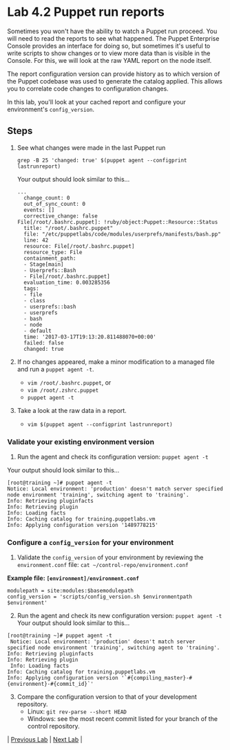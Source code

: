 # Lab 4.2 Puppet run reports

Sometimes you won't have the ability to watch a Puppet run proceed. You will need to read the reports to see what happened. The Puppet Enterprise Console provides an interface for doing so, but sometimes it's useful to write scripts to show changes or to view more data than is visible in the Console. For this, we will look at the raw YAML report on the node itself.

The report configuration version can provide history as to which version of the  Puppet codebase was used to generate the catalog applied. This allows you to correlate code changes to configuration changes.

In this lab, you'll look at your cached report and configure your environment's `config_version`.

## Steps

1. See what changes were made in the last Puppet run
    
    ```grep -B 25 'changed: true' $(puppet agent --configprint lastrunreport)```

    Your output should look similar to this...

    ```shell
    ...
      change_count: 0
      out_of_sync_count: 0
      events: []
      corrective_change: false
    File[/root/.bashrc.puppet]: !ruby/object:Puppet::Resource::Status
      title: "/root/.bashrc.puppet"
      file: "/etc/puppetlabs/code/modules/userprefs/manifests/bash.pp"
      line: 42
      resource: File[/root/.bashrc.puppet]
      resource_type: File
      containment_path:
      - Stage[main]
      - Userprefs::Bash
      - File[/root/.bashrc.puppet]
      evaluation_time: 0.003285356
      tags:
      - file
      - class
      - userprefs::bash
      - userprefs
      - bash
      - node
      - default
      time: '2017-03-17T19:13:20.811488070+00:00'
      failed: false
      changed: true
    ```

1. If no changes appeared, make a minor modification to a managed file and run a `puppet agent -t`.
    * `vim /root/.bashrc.puppet`, or
    * `vim /root/.zshrc.puppet`
    * `puppet agent -t`
1. Take a look at the raw data in a report.
    * `vim $(puppet agent --configprint lastrunreport)`

### Validate your existing environment version

1. Run the agent and check its configuration version: `puppet agent -t`

  Your output should look similar to this...

  ```
  [root@training ~]# puppet agent -t
  Notice: Local environment: 'production' doesn't match server specified node environment 'training', switching agent to 'training'.
  Info: Retrieving pluginfacts
  Info: Retrieving plugin
  Info: Loading facts
  Info: Caching catalog for training.puppetlabs.vm
  Info: Applying configuration version '1489778215'
  ```

### Configure a `config_version` for your environment
1. Validate the `config_version` of your environment by reviewing the `environment.conf` file: `cat ~/control-repo/environment.conf`

  **Example file: `[environment]/environment.conf`**

  ```shell
  modulepath = site:modules:$basemodulepath
  config_version = 'scripts/config_version.sh $environmentpath $environment'
  ```

2. Run the agent and check its new configuration version: `puppet agent -t`
  Your output should look similar to this...

  ```
  [root@training ~]# puppet agent -t
   Notice: Local environment: 'production' doesn't match server specified node environment 'training', switching agent to 'training'.
  Info: Retrieving pluginfacts
  Info: Retrieving plugin
   Info: Loading facts
  Info: Caching catalog for training.puppetlabs.vm
  Info: Applying configuration version '`#{compiling_master}-#{environment}-#{commit_id}`'
  ```
3. Compare the configuration version to that of your development repository.
    * Linux: `git rev-parse --short HEAD`
    * Windows: see the most recent commit listed for your branch of the control repository.

|  [Previous Lab](../lab-04.1-Validating-classification)  |  [Next Lab](../lab-05.1-Resource-purging)  |